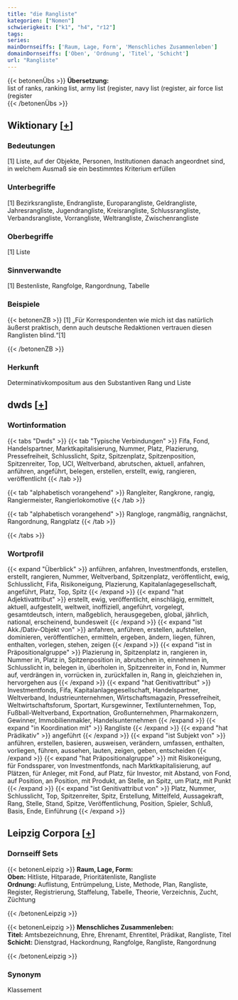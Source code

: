 ```yaml
---
title: "die Rangliste"
kategorien: ["Nomen"]
schwierigkeit: ["k1", "h4", "r12"]
tags:
series:
mainDornseiffs: ['Raum, Lage, Form', 'Menschliches Zusammenleben']
domainDornseiffs: ['Oben', 'Ordnung', 'Titel', 'Schicht']
url: "Rangliste"
---
```


{{< betonenÜbs >}}
**Übersetzung:**  
list of ranks, ranking list, army list (register, navy list (register, air force list (register  
{{< /betonenÜbs >}}

## Wiktionary [[+](https://de.wiktionary.org/wiki/Rangliste)]

### Bedeutungen
[1] Liste, auf der Objekte, Personen, Institutionen danach angeordnet sind, in welchem Ausmaß sie ein bestimmtes Kriterium erfüllen  

### Unterbegriffe
[1] Bezirksrangliste, Endrangliste, Europarangliste, Geldrangliste, Jahresrangliste, Jugendrangliste, Kreisrangliste, Schlussrangliste, Verbandsrangliste, Vorrangliste, Weltrangliste, Zwischenrangliste  

### Oberbegriffe
[1] Liste  

### Sinnverwandte
[1] Bestenliste, Rangfolge, Rangordnung, Tabelle  

### Beispiele
{{< betonenZB >}}
[1] „Für Korrespondenten wie mich ist das natürlich äußerst praktisch, denn auch deutsche Redaktionen vertrauen diesen Ranglisten blind.“[1]  

{{< /betonenZB >}}
### Herkunft
Determinativkompositum aus den Substantiven Rang und Liste  



## dwds [[+](https://www.dwds.de/wb/Rangliste)]

### Wortinformation
{{< tabs "Dwds" >}}
{{< tab "Typische Verbindungen" >}}
Fifa, Fond, Handelspartner, Marktkapitalisierung, Nummer, Platz, Plazierung, Pressefreiheit, Schlusslicht, Spitz, Spitzenplatz, Spitzenposition, Spitzenreiter, Top, UCI, Weltverband, abrutschen, aktuell, anfahren, anführen, angeführt, belegen, erstellen, erstellt, ewig, rangieren, veröffentlicht
{{< /tab >}}

{{< tab "alphabetisch vorangehend" >}}
Rangleiter, Rangkrone, rangig, Rangiermeister, Rangierlokomotive
{{< /tab >}}

{{< tab "alphabetisch vorangehend" >}}
Rangloge, rangmäßig, rangnächst, Rangordnung, Rangplatz
{{< /tab >}}

{{< /tabs >}}

### Wortprofil
{{< expand "Überblick" >}} anführen, anfahren, Investmentfonds, erstellen, erstellt, rangieren, Nummer, Weltverband, Spitzenplatz, veröffentlicht, ewig, Schlusslicht, Fifa, Risikoneigung, Plazierung, Kapitalanlagegesellschaft, angeführt, Platz, Top, Spitz {{< /expand >}}
{{< expand "hat Adjektivattribut" >}} erstellt, ewig, veröffentlicht, einschlägig, ermittelt, aktuell, aufgestellt, weltweit, inoffiziell, angeführt, vorgelegt, gesamtdeutsch, intern, maßgeblich, herausgegeben, global, jährlich, national, erscheinend, bundesweit {{< /expand >}}
{{< expand "ist Akk./Dativ-Objekt von" >}} anfahren, anführen, erstellen, aufstellen, dominieren, veröffentlichen, ermitteln, ergeben, ändern, liegen, führen, enthalten, vorlegen, stehen, zeigen {{< /expand >}}
{{< expand "ist in Präpositionalgruppe" >}} Plazierung in, Spitzenplatz in, rangieren in, Nummer in, Platz in, Spitzenposition in, abrutschen in, einnehmen in, Schlusslicht in, belegen in, überholen in, Spitzenreiter in, Fond in, Nummer auf, verdrängen in, vorrücken in, zurückfallen in, Rang in, gleichziehen in, hervorgehen aus {{< /expand >}}
{{< expand "hat Genitivattribut" >}} Investmentfonds, Fifa, Kapitalanlagegesellschaft, Handelspartner, Weltverband, Industrieunternehmen, Wirtschaftsmagazin, Pressefreiheit, Weltwirtschaftsforum, Sportart, Kursgewinner, Textilunternehmen, Top, Fußball-Weltverband, Exportnation, Großunternehmen, Pharmakonzern, Gewinner, Immobilienmakler, Handelsunternehmen {{< /expand >}}
{{< expand "in Koordination mit" >}} Rangliste {{< /expand >}}
{{< expand "hat Prädikativ" >}} angeführt {{< /expand >}}
{{< expand "ist Subjekt von" >}} anführen, erstellen, basieren, ausweisen, verändern, umfassen, enthalten, vorliegen, führen, aussehen, lauten, zeigen, geben, entscheiden {{< /expand >}}
{{< expand "hat Präpositionalgruppe" >}} mit Risikoneigung, für Fondssparer, von Investmentfonds, nach Marktkapitalisierung, auf Plätzen, für Anleger, mit Fond, auf Platz, für Investor, mit Abstand, von Fond, auf Position, an Position, mit Produkt, an Stelle, an Spitz, um Platz, mit Punkt {{< /expand >}}
{{< expand "ist Genitivattribut von" >}} Platz, Nummer, Schlusslicht, Top, Spitzenreiter, Spitz, Erstellung, Mittelfeld, Aussagekraft, Rang, Stelle, Stand, Spitze, Veröffentlichung, Position, Spieler, Schluß, Basis, Ende, Einführung {{< /expand >}}

## Leipzig Corpora [[+](https://corpora.uni-leipzig.de/en/res?word=Rangliste&corpusId=deu_newscrawl-public_2018)]

### Dornseiff Sets
{{< betonenLeipzig >}}
**Raum, Lage, Form:**  
**Oben:** Hitliste, Hitparade, Prioritätenliste, Rangliste  
**Ordnung:** Auflistung, Entrümpelung, Liste, Methode, Plan, Rangliste, Register, Registrierung, Staffelung, Tabelle, Theorie, Verzeichnis, Zucht, Züchtung  

{{< /betonenLeipzig >}}


{{< betonenLeipzig >}}
**Menschliches Zusammenleben:**  
**Titel:** Amtsbezeichnung, Ehre, Ehrenamt, Ehrentitel, Prädikat, Rangliste, Titel  
**Schicht:** Dienstgrad, Hackordnung, Rangfolge, Rangliste, Rangordnung  

{{< /betonenLeipzig >}}

### Synonym
Klassement

